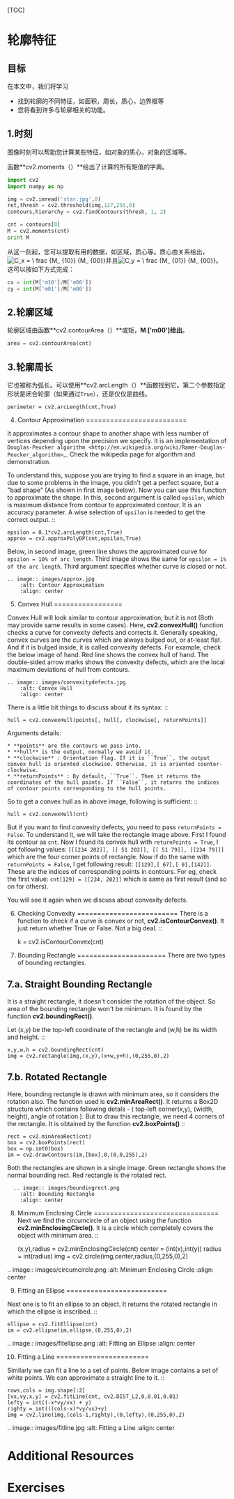 [TOC]

# 轮廓特征

## 目标

在本文中，我们将学习

- 找到轮廓的不同特征，如面积，周长，质心，边界框等
- 您将看到许多与轮廓相关的功能。

## 1.时刻

图像时刻可以帮助您计算某些特征，如对象的质心，对象的区域等。

函数**cv2.moments（）**给出了计算的所有矩值的字典。

```python
import cv2
import numpy as np

img = cv2.imread('star.jpg',0)
ret,thresh = cv2.threshold(img,127,255,0)
contours,hierarchy = cv2.findContours(thresh, 1, 2)

cnt = contours[0]
M = cv2.moments(cnt)
print M    
```

从这一刻起，您可以提取有用的数据，如区域，质心等。质心由关系给出，![C_x = \ frac {M_ {10}} {M_ {00}}](https://opencv-python-tutroals.readthedocs.io/en/latest/_images/math/41d9674b5828dd601e9517557fbdef3f2ee81c7b.png)并且![C_y = \ frac {M_ {01}} {M_ {00}}](https://opencv-python-tutroals.readthedocs.io/en/latest/_images/math/33e173a81f373aea8d354af006ddd31a82ac4e10.png)。这可以按如下方式完成：

```python
cx = int(M['m10']/M['m00'])
cy = int(M['m01']/M['m00'])
```

## 2.轮廓区域

轮廓区域由函数**cv2.contourArea（）**或矩，**M ['m00']给出**。

```python
area = cv2.contourArea(cnt)
```

## 3.轮廓周长

它也被称为弧长。可以使用**cv2.arcLength（）**函数找到它。第二个参数指定形状是闭合轮廓（如果通过`True`），还是仅仅是曲线。

    perimeter = cv2.arcLength(cnt,True)

4. Contour Approximation
=========================

It approximates a contour shape to another shape with less number of vertices depending upon the precision we specify. It is an implementation of `Douglas-Peucker algorithm <http://en.wikipedia.org/wiki/Ramer-Douglas-Peucker_algorithm>`_. Check the wikipedia page for algorithm and demonstration.

To understand this, suppose you are trying to find a square in an image, but due to some problems in the image, you didn't get a perfect square, but a "bad shape" (As shown in first image below). Now you can use this function to approximate the shape. In this, second argument is called ``epsilon``, which is maximum distance from contour to approximated contour. It is an accuracy parameter. A wise selection of ``epsilon`` is needed to get the correct output. 
::

    epsilon = 0.1*cv2.arcLength(cnt,True)
    approx = cv2.approxPolyDP(cnt,epsilon,True)

Below, in second image, green line shows the approximated curve for ``epsilon = 10% of arc length``. Third image shows the same for ``epsilon = 1% of the arc length``. Third argument specifies whether curve is closed or not.

    .. image:: images/approx.jpg
        :alt: Contour Approximation
        :align: center

5. Convex Hull
=================

Convex Hull will look similar to contour approximation, but it is not (Both may provide same results in some cases). Here, **cv2.convexHull()** function checks a curve for convexity defects and corrects it. Generally speaking, convex curves are the curves which are always bulged out, or at-least flat. And if it is bulged inside, it is called convexity defects. For example, check the below image of hand. Red line shows the convex hull of hand. The double-sided arrow marks shows the convexity defects, which are the local maximum deviations of hull from contours.

    .. image:: images/convexitydefects.jpg
        :alt: Convex Hull
        :align: center

There is a little bit things to discuss about it its syntax:
::

    hull = cv2.convexHull(points[, hull[, clockwise[, returnPoints]]

Arguments details:
    
    * **points** are the contours we pass into.
    * **hull** is the output, normally we avoid it.
    * **clockwise** : Orientation flag. If it is ``True``, the output convex hull is oriented clockwise. Otherwise, it is oriented counter-clockwise.
    * **returnPoints** : By default, ``True``. Then it returns the coordinates of the hull points. If ``False``, it returns the indices of contour points corresponding to the hull points.

So to get a convex hull as in above image, following is sufficient:
::

    hull = cv2.convexHull(cnt)

But if you want to find convexity defects, you need to pass ``returnPoints = False``. To understand it, we will take the rectangle image above. First I found its contour as ``cnt``. Now I found its convex hull with ``returnPoints = True``, I got following values: ``[[[234 202]], [[ 51 202]], [[ 51 79]], [[234 79]]]`` which are the four corner points of rectangle. Now if do the same with ``returnPoints = False``, I get following result: ``[[129],[ 67],[ 0],[142]]``. These are the indices of corresponding points in contours. For eg, check the first value: ``cnt[129] = [[234, 202]]`` which is same as first result (and so on for others).

You will see it again when we discuss about convexity defects.

6. Checking Convexity
=========================
There is a function to check if a curve is convex or not, **cv2.isContourConvex()**. It just return whether True or False. Not a big deal.
::

    k = cv2.isContourConvex(cnt)
   
7. Bounding Rectangle
======================
There are two types of bounding rectangles. 

7.a. Straight Bounding Rectangle
----------------------------------
It is a straight rectangle, it doesn't consider the rotation of the object. So area of the bounding rectangle won't be minimum. It is found by the function **cv2.boundingRect()**.

Let (x,y) be the top-left coordinate of the rectangle and (w,h) be its width and height.
::

    x,y,w,h = cv2.boundingRect(cnt)
    img = cv2.rectangle(img,(x,y),(x+w,y+h),(0,255,0),2)

7.b. Rotated Rectangle
-----------------------
Here, bounding rectangle is drawn with minimum area, so it considers the rotation also. The function used is **cv2.minAreaRect()**. It returns a Box2D structure which contains following detals - ( top-left corner(x,y), (width, height), angle of rotation ). But to draw this rectangle, we need 4 corners of the rectangle. It is obtained by the function **cv2.boxPoints()**
::

    rect = cv2.minAreaRect(cnt)
    box = cv2.boxPoints(rect)
    box = np.int0(box)
    im = cv2.drawContours(im,[box],0,(0,0,255),2)

Both the rectangles are shown in a single image. Green rectangle shows the normal bounding rect. Red rectangle is the rotated rect.

      .. image:: images/boundingrect.png
        :alt: Bounding Rectangle
        :align: center  

8. Minimum Enclosing Circle
===============================
Next we find the circumcircle of an object using the function **cv2.minEnclosingCircle()**. It is a circle which completely covers the object with minimum area.
::

    (x,y),radius = cv2.minEnclosingCircle(cnt)
    center = (int(x),int(y))
    radius = int(radius)
    img = cv2.circle(img,center,radius,(0,255,0),2)
   

.. image:: images/circumcircle.png
        :alt: Minimum Enclosing Circle
        :align: center 
        
9. Fitting an Ellipse
=========================

Next one is to fit an ellipse to an object. It returns the rotated rectangle in which the ellipse is inscribed.
::

    ellipse = cv2.fitEllipse(cnt)
    im = cv2.ellipse(im,ellipse,(0,255,0),2)

.. image:: images/fitellipse.png
        :alt: Fitting an Ellipse
        :align: center  


10. Fitting a Line
=======================

Similarly we can fit a line to a set of points. Below image contains a set of white points. We can approximate a straight line to it.
::

    rows,cols = img.shape[:2]
    [vx,vy,x,y] = cv2.fitLine(cnt, cv2.DIST_L2,0,0.01,0.01)
    lefty = int((-x*vy/vx) + y)
    righty = int(((cols-x)*vy/vx)+y)
    img = cv2.line(img,(cols-1,righty),(0,lefty),(0,255,0),2)

.. image:: images/fitline.jpg
        :alt: Fitting a Line
        :align: center

Additional Resources
======================

Exercises
=============
